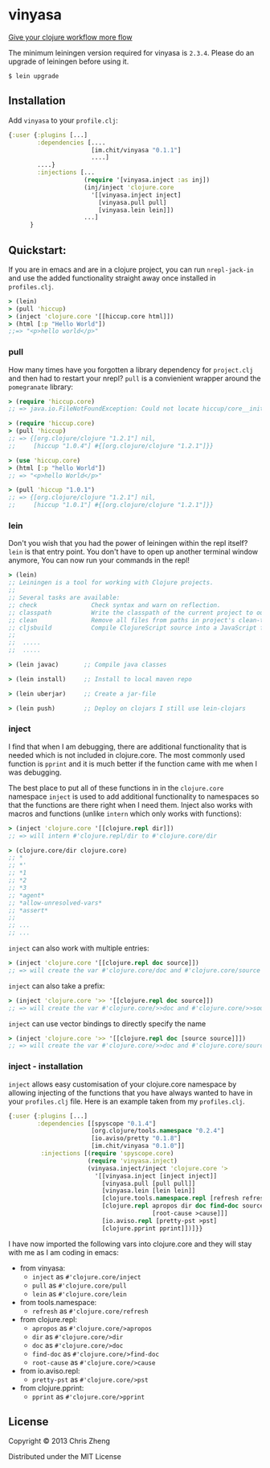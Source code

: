 # vinyasa

[Give your clojure workflow more flow](http://z.caudate.me/give-your-clojure-workflow-more-flow/)

The minimum leiningen version required for vinyasa is `2.3.4`. Please do an upgrade of leiningen before using it.

    $ lein upgrade

## Installation

Add `vinyasa` to your `profile.clj`:

```clojure
{:user {:plugins [...]   
        :dependencies [....
                       [im.chit/vinyasa "0.1.1"]
                       ....]
        ....}
        :injections [...
                     (require '[vinyasa.inject :as inj])            
                     (inj/inject 'clojure.core
                       '[[vinyasa.inject inject]
                         [vinyasa.pull pull]
                         [vinyasa.lein lein]])
                     ...]
      }
```

## Quickstart:

If you are in emacs and are in a clojure project, you can run `nrepl-jack-in` and use the added functionality straight away once installed in `profiles.clj`.

```clojure
> (lein)
> (pull 'hiccup)
> (inject 'clojure.core '[[hiccup.core html]])
> (html [:p "Hello World"])
;;=> "<p>hello world</p>"
```

### pull

How many times have you forgotten a library dependency for `project.clj` and then had to restart your nrepl? `pull` is a convienient wrapper around the `pomegranate` library:

```clojure
> (require 'hiccup.core)
;; => java.io.FileNotFoundException: Could not locate hiccup/core__init.class or hiccup/core.clj on classpath:

> (require 'hiccup.core)
> (pull 'hiccup)
;; => {[org.clojure/clojure "1.2.1"] nil, 
;;     [hiccup "1.0.4"] #{[org.clojure/clojure "1.2.1"]}}

> (use 'hiccup.core)
> (html [:p "hello World"])
;; => "<p>hello World</p>"

> (pull 'hiccup "1.0.1")
;; => {[org.clojure/clojure "1.2.1"] nil, 
;;     [hiccup "1.0.1"] #{[org.clojure/clojure "1.2.1"]}}
```
### lein

Don't you wish that you had the power of leiningen within the repl itself? `lein` is that entry point. You don't have to open up another terminal window anymore, You can now run your commands in the repl!

```clojure
> (lein)
;; Leiningen is a tool for working with Clojure projects.
;;
;; Several tasks are available:
;; check               Check syntax and warn on reflection.
;; classpath           Write the classpath of the current project to output-file.
;; clean               Remove all files from paths in project's clean-targets.
;; cljsbuild           Compile ClojureScript source into a JavaScript file.
;;
;;  .....
;;  .....

> (lein javac)       ;; Compile java classes

> (lein install)     ;; Install to local maven repo

> (lein uberjar)     ;; Create a jar-file

> (lein push)        ;; Deploy on clojars I still use lein-clojars 
```
### inject

I find that when I am debugging, there are additional functionality that is needed which is not included in clojure.core. The most commonly used function is `pprint` and it is much better if the function came with me when I was debugging.

The best place to put all of these functions in in the `clojure.core` namespace
`inject` is used to add additional functionality to namespaces so that the functions are there right when I need them. Inject also works with macros and functions (unlike `intern` which only works with functions):

```clojure
> (inject 'clojure.core '[[clojure.repl dir]])
;; => will intern #'clojure.repl/dir to #'clojure.core/dir

> (clojure.core/dir clojure.core)
;; *
;; *'
;; *1
;; *2
;; *3
;; *agent*
;; *allow-unresolved-vars*
;; *assert*
;;
;; ...
;; ...
```    

`inject` can also work with multiple entries:

```clojure
> (inject 'clojure.core '[[clojure.repl doc source]])
;; => will create the var #'clojure.core/doc and #'clojure.core/source    
```

`inject` can also take a prefix:

```clojure
> (inject 'clojure.core '>> '[[clojure.repl doc source]])
;; => will create the var #'clojure.core/>>doc and #'clojure.core/>>source    
```

`inject` can use vector bindings to directly specify the name

```clojure
> (inject 'clojure.core '>> '[[clojure.repl doc [source source]]])
;; => will create the var #'clojure.core/>>doc and #'clojure.core/source    
```

### inject - installation

`inject` allows easy customisation of your clojure.core namespace by allowing injecting of the functions that you have always wanted to have in your `profiles.clj` file. Here is an example taken from my `profiles.clj`.

```clojure
{:user {:plugins [...]
        :dependencies [[spyscope "0.1.4"]
                       [org.clojure/tools.namespace "0.2.4"]
                       [io.aviso/pretty "0.1.8"]
                       [im.chit/vinyasa "0.1.0"]]
         :injections [(require 'spyscope.core)                
                      (require 'vinyasa.inject)            
                      (vinyasa.inject/inject 'clojure.core '>
                        '[[vinyasa.inject [inject inject]]
                          [vinyasa.pull [pull pull]]
                          [vinyasa.lein [lein lein]]
                          [clojure.tools.namespace.repl [refresh refresh]
                          [clojure.repl apropos dir doc find-doc source
                                        [root-cause >cause]]]
                          [io.aviso.repl [pretty-pst >pst]
                          [clojure.pprint pprint]])]}}
```
I have now imported the following vars into clojure.core and they will stay with me as I am coding in emacs:

  - from vinyasa:  
    - `inject` as `#'clojure.core/inject`
    - `pull` as `#'clojure.core/pull`
    - `lein` as `#'clojure.core/lein`
  - from tools.namespace:
    - `refresh` as `#'clojure.core/refresh`
  - from clojure.repl:   
    - `apropos` as `#'clojure.core/>apropos`
    - `dir` as `#'clojure.core/>dir`
    - `doc` as `#'clojure.core/>doc`
    - `find-doc` as `#'clojure.core/>find-doc`
    - `root-cause` as `#'clojure.core/>cause`
  - from io.aviso.repl:
    - `pretty-pst` as `#'clojure.core/>pst`   
  - from clojure.pprint:
    - `pprint` as `#'clojure.core/>pprint`

## License

Copyright © 2013 Chris Zheng

Distributed under the MIT License
